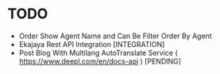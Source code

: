 # TODO

- Order Show Agent Name and Can Be Filter Order By Agent
- Ekajaya Rest API Integration [INTEGRATION]
- Post Blog With Multilang AutoTranslate Service ( <https://www.deepl.com/en/docs-api> ) [PENDING]

